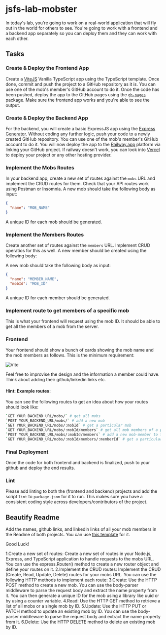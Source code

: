 # jsfs-lab-mobster

In today's lab, you're going to work on a real-world application that will fly out in the world for others to see. You're going to work with a frontend and a backend app separately so you can deploy them and they can work with each other.

## Tasks

### Create & Deploy the Frontend App

Create a [ViteJS](https://vitejs.dev/guide/) Vanilla TypeScript app using the TypeScript template. Once done, commit and push the project to a GitHub repository as it is. You can use one of the mob's member's GitHub account to do it. Once the code has been pushed, deploy the app to the GitHub pages using the [`gh-pages`](https://www.npmjs.com/package/gh-pages) package.
Make sure the frontend app works and you're able to see the output.

### Create & Deploy the Backend App

For the backend, you will create a basic ExpressJS app using the [Express Generator](<(https://expressjs.com/en/starter/generator.html)>). Without coding any further logic, push your code to a newly created GitHub repository. You can use one of the mob's member's GitHub account to do it. You will now deploy the app to the [Railway.app](https://railway.app/) platform via linking your GitHub project.
If railway doesn't work, you can look into [Vercel](https://vercel.com/guides/using-express-with-vercel) to deploy your project or any other hosting provider.

### Implement the Mobs Routes

In your backend app, create a new set of routes against the `mobs` URL and implement the CRUD routes for them. Check that your API routes work using Postman or Insomnia. A new mob should take the following body as input:

```json
{
  "name": "MOB_NAME"
}
```

A unique ID for each mob should be generated.

### Implement the Members Routes

Create another set of routes against the `members` URL. Implement CRUD operatios for this as well. A new member should be created using the following body:

A new mob should take the following body as input:

```json
{
  "name": "MEMBER_NAME",
  "mobId": "MOB_ID"
}
```

A unique ID for each member should be generated.

### Implement route to get members of a specific mob

This is what your frontend will request using the mob ID. It should be able to get all the members of a mob from the server.

### Frontend

Your frontend should show a bunch of cards showing the mob name and the mob members as follows. This is the minimum requirement:

![Vite](./mobster-fe.png) <!-- {style="width:800px;padding:10px;" class="plain fade-in"} -->

Feel free to improvise the design and the information a member could have. Think about adding their github/linkedin links etc.

#### Hint: Example routes:

You can see the following routes to get an idea about how your routes should look like:

```bash
`GET YOUR_BACKEND_URL/mobs/` # get all mobs
`POST YOUR_BACKEND_URL/mobs/` # add a new mob
`GET YOUR_BACKEND_URL/mobs/:mobId` # get a particular mob
`GET YOUR_BACKEND_URL/mobs/:mobId/members` # get all mob members of a particular mob
`POST YOUR_BACKEND_URL/mobs/:mobId/members` # add a new mob-member to the mob
`GET YOUR_BACKEND_URL/mobs/:mobId/members/:memberId` # get a particular mob-member of a particular mob
```

### Final Deployment

Once the code for both frontend and backend is finalized, push to your github and deploy the end results.

### Lint

Please add linting to both the (frontend and backend) projects and add the script `lint` to `package.json` for it to run. This makes sure you have a consistent coding style across developers/contributors of the project.

## Beautify Readme

Add the names, github links, and linkedin links of all your mob members in the Readme of both projects. You can use [this template](https://github.com/othneildrew/Best-README-Template) for it.

Good Luck!

1.Create a new set of routes: Create a new set of routes in your Node.js, Express, and TypeScript application to handle requests to the mobs URL. You can use the express.Router() method to create a new router object and define your routes on it.
2.Implement the CRUD routes: Implement the CRUD (Create, Read, Update, Delete) routes for your mobs URL. You can use the following HTTP methods to implement each route:
3.Create: Use the HTTP POST method to create a new mob. You can use the body-parser middleware to parse the request body and extract the name property from it. You can then generate a unique ID for the mob using a library like uuid or by using a counter variable.
4.Read: Use the HTTP GET method to retrieve a list of all mobs or a single mob by ID.
5.Update: Use the HTTP PUT or PATCH method to update an existing mob by ID. You can use the body-parser middleware to parse the request body and extract the name property from it.
6.Delete: Use the HTTP DELETE method to delete an existing mob by ID.
